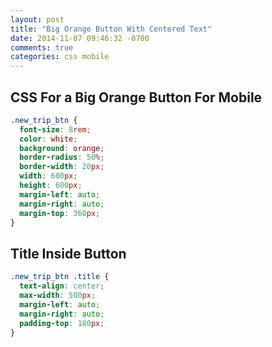 ```yaml
---
layout: post
title: "Big Orange Button With Centered Text"
date: 2014-11-07 09:46:32 -0700
comments: true
categories: css mobile
---
```

## CSS For a Big Orange Button For Mobile

```css
.new_trip_btn {
  font-size: 8rem;
  color: white;
  background: orange;
  border-radius: 50%;
  border-width: 20px;
  width: 600px;
  height: 600px;
  margin-left: auto;
  margin-right: auto;
  margin-top: 360px;
}
```
## Title Inside Button

```css
.new_trip_btn .title {
  text-align: center;
  max-width: 500px;
  margin-left: auto;
  margin-right: auto;
  padding-top: 180px;
}
```
